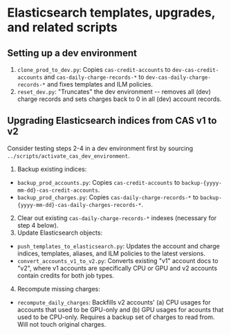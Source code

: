 # Elasticsearch templates, upgrades, and related scripts

## Setting up a dev environment

1. `clone_prod_to_dev.py`: Copies `cas-credit-accounts` to `dev-cas-credit-accounts` and `cas-daily-charge-records-*` to `dev-cas-daily-charge-records-*` and fixes templates and ILM policies.
2. `reset_dev.py`: "Truncates" the dev environment -- removes all (dev) charge records and sets charges back to 0 in all (dev) account records.

## Upgrading Elasticsearch indices from CAS v1 to v2

Consider testing steps 2-4 in a dev environment first by sourcing `../scripts/activate_cas_dev_environment`.

1. Backup existing indices:
  - `backup_prod_accounts.py`: Copies `cas-credit-accounts` to `backup-{yyyy-mm-dd}-cas-credit-accounts`.
  - `backup_prod_charges.py`: Copies `cas-daily-charge-records-*` to `backup-{yyyy-mm-dd}-cas-daily-charges-records-*`.
2. Clear out existing `cas-daily-charge-records-*` indexes (necessary for step 4 below).
3. Update Elasticsearch objects:
  - `push_templates_to_elasticsearch.py`: Updates the account and charge indices, templates, aliases, and ILM policies to the latest versions.
  - `convert_accounts_v1_to_v2.py`: Converts existing "v1" account docs to "v2", where v1 accounts are specifically CPU or GPU and v2 accounts contain credits for both job types.
4. Recompute missing charges:
  - `recompute_daily_charges`: Backfills v2 accounts' (a) CPU usages for accounts that used to be GPU-only and (b) GPU usages for acounts that used to be CPU-only. Requires a backup set of charges to read from. Will not touch original charges.
